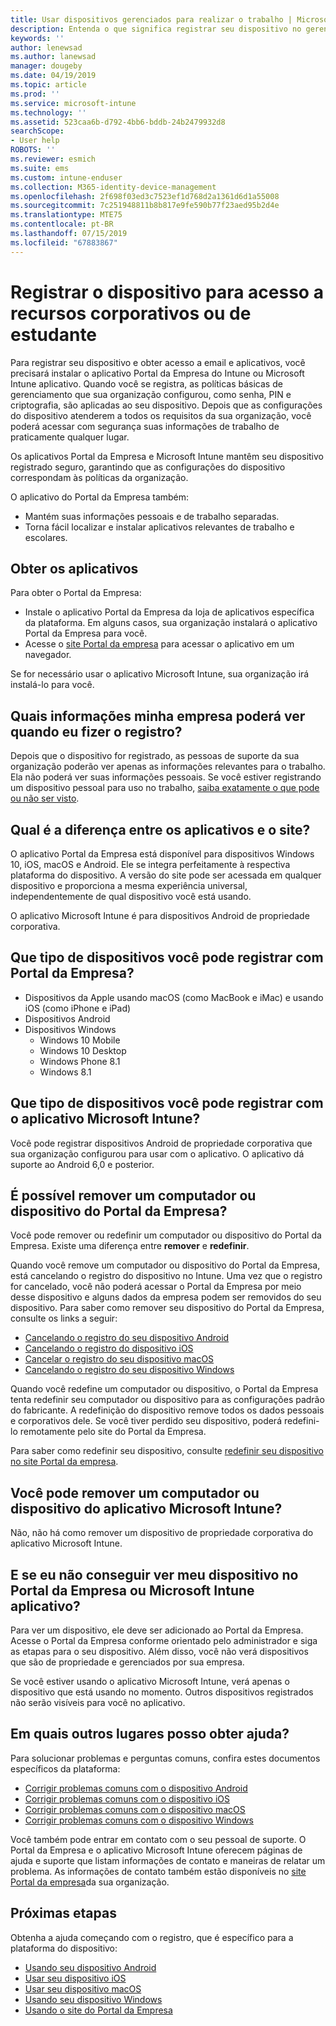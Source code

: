 ```yaml
---
title: Usar dispositivos gerenciados para realizar o trabalho | Microsoft Docs
description: Entenda o que significa registrar seu dispositivo no gerenciamento com o Intune.
keywords: ''
author: lenewsad
ms.author: lanewsad
manager: dougeby
ms.date: 04/19/2019
ms.topic: article
ms.prod: ''
ms.service: microsoft-intune
ms.technology: ''
ms.assetid: 523caa6b-d792-4bb6-bddb-24b2479932d8
searchScope:
- User help
ROBOTS: ''
ms.reviewer: esmich
ms.suite: ems
ms.custom: intune-enduser
ms.collection: M365-identity-device-management
ms.openlocfilehash: 2f698f03ed3c7523ef1d768d2a1361d6d1a55008
ms.sourcegitcommit: 7c251948811b8b817e9fe590b77f23aed95b2d4e
ms.translationtype: MTE75
ms.contentlocale: pt-BR
ms.lasthandoff: 07/15/2019
ms.locfileid: "67883867"
---
```

# <a name="enroll-device-for-access-to-work-or-school-resources"></a>Registrar o dispositivo para acesso a recursos corporativos ou de estudante
Para registrar seu dispositivo e obter acesso a email e aplicativos, você precisará instalar o aplicativo Portal da Empresa do Intune ou Microsoft Intune aplicativo. Quando você se registra, as políticas básicas de gerenciamento que sua organização configurou, como senha, PIN e criptografia, são aplicadas ao seu dispositivo. Depois que as configurações do dispositivo atenderem a todos os requisitos da sua organização, você poderá acessar com segurança suas informações de trabalho de praticamente qualquer lugar.  

Os aplicativos Portal da Empresa e Microsoft Intune mantêm seu dispositivo registrado seguro, garantindo que as configurações do dispositivo correspondam às políticas da organização. 

O aplicativo do Portal da Empresa também:  
* Mantém suas informações pessoais e de trabalho separadas.  
* Torna fácil localizar e instalar aplicativos relevantes de trabalho e escolares.   

## <a name="get-the-apps"></a>Obter os aplicativos
Para obter o Portal da Empresa:

- Instale o aplicativo Portal da Empresa da loja de aplicativos específica da plataforma. Em alguns casos, sua organização instalará o aplicativo Portal da Empresa para você.  
- Acesse o [site Portal da empresa](https://go.microsoft.com/fwlink/?linkid=2010980) para acessar o aplicativo em um navegador.  

Se for necessário usar o aplicativo Microsoft Intune, sua organização irá instalá-lo para você.  


## <a name="what-information-can-my-company-see-when-i-enroll"></a>Quais informações minha empresa poderá ver quando eu fizer o registro?
Depois que o dispositivo for registrado, as pessoas de suporte da sua organização poderão ver apenas as informações relevantes para o trabalho. Ela não poderá ver suas informações pessoais. Se você estiver registrando um dispositivo pessoal para uso no trabalho, [saiba exatamente o que pode ou não ser visto](what-info-can-your-company-see-when-you-enroll-your-device-in-intune.md).  


## <a name="whats-the-difference-between-the-apps-and-the-website"></a>Qual é a diferença entre os aplicativos e o site?
O aplicativo Portal da Empresa está disponível para dispositivos Windows 10, iOS, macOS e Android. Ele se integra perfeitamente à respectiva plataforma do dispositivo. A versão do site pode ser acessada em qualquer dispositivo e proporciona a mesma experiência universal, independentemente de qual dispositivo você está usando. 

O aplicativo Microsoft Intune é para dispositivos Android de propriedade corporativa.  

## <a name="what-kind-of-devices-can-you-enroll-with-company-portal"></a>Que tipo de dispositivos você pode registrar com Portal da Empresa?
- Dispositivos da Apple usando macOS (como MacBook e iMac) e usando iOS (como iPhone e iPad)
- Dispositivos Android
- Dispositivos Windows
  - Windows 10 Mobile
  - Windows 10 Desktop
  - Windows Phone 8.1
  - Windows 8.1

## <a name="what-kind-of-devices-can-you-enroll-with-the-microsoft-intune-app"></a>Que tipo de dispositivos você pode registrar com o aplicativo Microsoft Intune?  
Você pode registrar dispositivos Android de propriedade corporativa que sua organização configurou para usar com o aplicativo. O aplicativo dá suporte ao Android 6,0 e posterior. 

## <a name="can-you-remove-a-computer-or-device-from-the-company-portal"></a>É possível remover um computador ou dispositivo do Portal da Empresa?
Você pode remover ou redefinir um computador ou dispositivo do Portal da Empresa. Existe uma diferença entre **remover** e **redefinir**.

Quando você remove um computador ou dispositivo do Portal da Empresa, está cancelando o registro do dispositivo no Intune. Uma vez que o registro for cancelado, você não poderá acessar o Portal da Empresa por meio desse dispositivo e alguns dados da empresa podem ser removidos do seu dispositivo. Para saber como remover seu dispositivo do Portal da Empresa, consulte os links a seguir:  

- [Cancelando o registro do seu dispositivo Android](unenroll-your-device-from-intune-android.md)
- [Cancelando o registro do dispositivo iOS](unenroll-your-device-from-intune-ios.md)
- [Cancelar o registro do seu dispositivo macOS](unenroll-your-device-from-intune-macos.md)
- [Cancelando o registro do seu dispositivo Windows](unenroll-your-device-from-intune-windows.md)

Quando você redefine um computador ou dispositivo, o Portal da Empresa tenta redefinir seu computador ou dispositivo para as configurações padrão do fabricante. A redefinição do dispositivo remove todos os dados pessoais e corporativos dele. Se você tiver perdido seu dispositivo, poderá redefini-lo remotamente pelo site do Portal da Empresa.  

Para saber como redefinir seu dispositivo, consulte [redefinir seu dispositivo no site Portal da empresa](reset-erase-your-device-cpwebsite.md).  

## <a name="can-you-remove-a-computer-or-device-from-the-microsoft-intune-app"></a>Você pode remover um computador ou dispositivo do aplicativo Microsoft Intune?
Não, não há como remover um dispositivo de propriedade corporativa do aplicativo Microsoft Intune.  

## <a name="what-if-i-cant-see-my-device-in-the-company-portal-or-microsoft-intune-app"></a>E se eu não conseguir ver meu dispositivo no Portal da Empresa ou Microsoft Intune aplicativo?
Para ver um dispositivo, ele deve ser adicionado ao Portal da Empresa. Acesse o Portal da Empresa conforme orientado pelo administrador e siga as etapas para o seu dispositivo. Além disso, você não verá dispositivos que são de propriedade e gerenciados por sua empresa.

Se você estiver usando o aplicativo Microsoft Intune, verá apenas o dispositivo que está usando no momento. Outros dispositivos registrados não serão visíveis para você no aplicativo.  

## <a name="where-else-can-i-go-for-help"></a>Em quais outros lugares posso obter ajuda?  
Para solucionar problemas e perguntas comuns, confira estes documentos específicos da plataforma:  

- [Corrigir problemas comuns com o dispositivo Android](check-compliance-on-your-device-android.md)  
- [Corrigir problemas comuns com o dispositivo iOS](troubleshoot-your-device-ios.md)
- [Corrigir problemas comuns com o dispositivo macOS](troubleshoot-your-device-macos.md)
- [Corrigir problemas comuns com o dispositivo Windows](troubleshoot-your-device-windows.md)

Você também pode entrar em contato com o seu pessoal de suporte. O Portal da Empresa e o aplicativo Microsoft Intune oferecem páginas de ajuda e suporte que listam informações de contato e maneiras de relatar um problema. As informações de contato também estão disponíveis no [site Portal da empresa](https://go.microsoft.com/fwlink/?linkid=2010980)da sua organização.  

## <a name="next-steps"></a>Próximas etapas  

Obtenha a ajuda começando com o registro, que é específico para a plataforma do dispositivo:  

- [Usando seu dispositivo Android](using-your-android-device-with-intune.md)
- [Usar seu dispositivo iOS](using-your-ios-device-with-intune.md)
- [Usar seu dispositivo macOS](using-your-macos-device-with-intune.md)
- [Usando seu dispositivo Windows](using-your-windows-device-with-intune.md)
- [Usando o site do Portal da Empresa](using-the-intune-company-portal-website.md)


